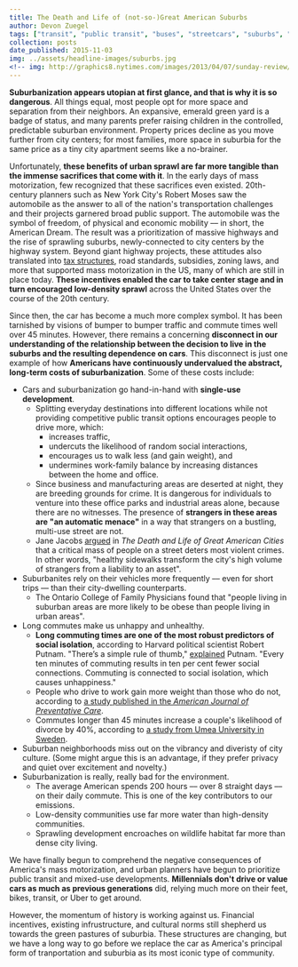 ```yaml
---
title: The Death and Life of (not-so-)Great American Suburbs
author: Devon Zuegel
tags: ["transit", "public transit", "buses", "streetcars", "suburbs", "cities"]
collection: posts
date_published: 2015-11-03
img: ../assets/headline-images/suburbs.jpg
<!-- img: http://graphics8.nytimes.com/images/2013/04/07/sunday-review/07DIVIDE/07DIVIDE-tmagArticle.jpg -->
---
```


**Suburbanization appears utopian at first glance, and that is why it is so dangerous**. All things equal, most people opt for more space and separation from their neighbors. An expansive, emerald green yard is a badge of status, and many parents prefer raising children in the controlled, predictable suburban environment. Property prices decline as you move further from city centers; for most families, more space in suburbia for the same price as a tiny city apartment seems like a no-brainer.

Unfortunately, **these benefits of urban sprawl are far more tangible than the immense sacrifices that come with it**. In the early days of mass motorization, few recognized that these sacrifices even existed. 20th-century planners such as New York City's Robert Moses saw the automobile as the answer to all of the nation's transportation challenges and their projects garnered broad public support. The automobile was the symbol of freedom, of physical and economic mobility –– in short, the American Dream. The result was a prioritization of massive highways and the rise of sprawling suburbs, newly-connected to city centers by the highway system. Beyond giant highway projects, these attitudes also translated into [tax structures](http://www.motherjones.com/environment/2014/02/9-reasons-united-states-car-dependent-europe), road standards, subsidies, zoning laws, and more that supported mass motorization in the US, many of which are still in place today. **These incentives enabled the car to take center stage and in turn encouraged low-density sprawl** across the United States over the course of the 20th century.

Since then, the car has become a much more complex symbol. It has been tarnished by visions of bumper to bumper traffic and commute times well over 45 minutes. However, there remains a concerning **disconnect in our understanding of the relationship between the decision to live in the suburbs and the resulting dependence on cars**. This disconnect is just one example of how **Americans have continuously undervalued the abstract, long-term costs of suburbanization**. Some of these costs include:

- Cars and suburbanization go hand-in-hand with **single-use development**.
    + Splitting everyday destinations into different locations while not providing competitive public transit options encourages people to drive more, which:
        * increases traffic,
        * undercuts the likelihood of random social interactions,
        * encourages us to walk less (and gain weight), and
        * undermines work-family balance by increasing distances between the home and office.
    + Since business and manufacturing areas are deserted at night, they are breeding grounds for crime. It is dangerous for individuals to venture into these office parks and industrial areas alone, because there are no witnesses. The presence of **strangers in these areas are "an automatic menace"** in a way that strangers on a bustling, multi-use street are not.
    + Jane Jacobs [argued](https://en.wikipedia.org/wiki/The_Death_and_Life_of_Great_American_Cities) in *The Death and Life of Great American Cities* that a critical mass of people on a street deters most violent crimes. In other words, "healthy sidewalks transform the city's high volume of strangers from a liability to an asset".
- Suburbanites rely on their vehicles more frequently –– even for short trips –– than their city-dwelling counterparts.
    + The Ontario College of Family Physicians found that "people living in suburban areas are more likely to be obese than people living in urban areas".
- Long commutes make us unhappy and unhealthy.
    + **Long commuting times are one of the most robust predictors of social isolation**, according to Harvard political scientist Robert Putnam. "There’s a simple rule of thumb," [explained](http://www.newyorker.com/magazine/2007/04/16/there-and-back-again) Putnam. "Every ten minutes of commuting results in ten per cent fewer social connections. Commuting is connected to social isolation, which causes unhappiness."
    + People who drive to work gain more weight than those who do not, according to [a study published in the *American Journal of Preventative Care*](http://www.cfah.org/hbns/2013/commuting-to-work-by-car-linked-to-weight-gain).
    + Commutes longer than 45 minutes increase a couple's likelihood of divorce by 40%, according to [a study from Umea University in Sweden](http://www.thelocal.se/20110524/33966).
- Suburban neighborhoods miss out on the vibrancy and diveristy of city culture. (Some might argue this is an advantage, if they prefer privacy and quiet over excitement and novelty.)
- Suburbanization is really, really bad for the environment.
    + The average American spends 200 hours –– over 8 straight days –– on their daily commute. This is one of the key contributors to our emissions.
    + Low-density communities use far more water than high-density communities.
    + Sprawling development encroaches on wildlife habitat far more than dense city living.

We have finally begun to comprehend the negative consequences of America's mass motorization, and urban planners have begun to prioritize public transit and mixed-use developments. **Millennials don't drive or value cars as much as previous generations** did, relying much more on their feet, bikes, transit, or Uber to get around.

However, the momentum of history is working against us. Financial incentives, existing infrustructure, and cultural norms still shepherd us towards the green pastures of suburbia. These structures are changing, but we have a long way to go before we replace the car as America's principal form of tranportation and suburbia as its most iconic type of community.
